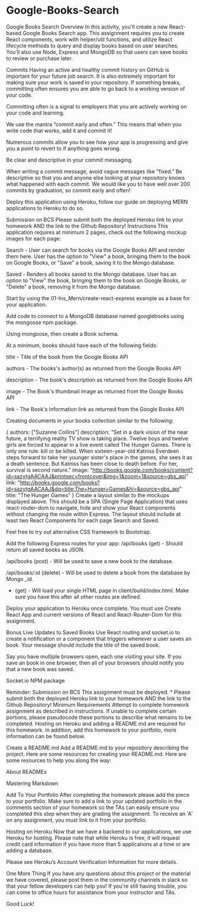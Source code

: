 # Google-Books-Search
Google Books Search
Overview
In this activity, you'll create a new React-based Google Books Search app. This assignment requires you to create React components, work with helper/util functions, and utilize React lifecycle methods to query and display books based on user searches. You'll also use Node, Express and MongoDB so that users can save books to review or purchase later.

Commits
Having an active and healthy commit history on GitHub is important for your future job search. It is also extremely important for making sure your work is saved in your repository. If something breaks, committing often ensures you are able to go back to a working version of your code.

Committing often is a signal to employers that you are actively working on your code and learning.

We use the mantra “commit early and often.” This means that when you write code that works, add it and commit it!

Numerous commits allow you to see how your app is progressing and give you a point to revert to if anything goes wrong.

Be clear and descriptive in your commit messaging.

When writing a commit message, avoid vague messages like "fixed." Be descriptive so that you and anyone else looking at your repository knows what happened with each commit.
We would like you to have well over 200 commits by graduation, so commit early and often!

Deploy this application using Heroku, follow our guide on deploying MERN applications to Heroku to do so.

Submission on BCS
Please submit both the deployed Heroku link to your homework AND the link to the Github Repository!
Instructions
This application requires at minimum 2 pages, check out the following mockup images for each page:

Search - User can search for books via the Google Books API and render them here. User has the option to "View" a book, bringing them to the book on Google Books, or "Save" a book, saving it to the Mongo database.

Saved - Renders all books saved to the Mongo database. User has an option to "View" the book, bringing them to the book on Google Books, or "Delete" a book, removing it from the Mongo database.

Start by using the 01-Ins_Mern/create-react-express example as a base for your application.

Add code to connect to a MongoDB database named googlebooks using the mongoose npm package.

Using mongoose, then create a Book schema.

At a minimum, books should have each of the following fields:

title - Title of the book from the Google Books API

authors - The books's author(s) as returned from the Google Books API

description - The book's description as returned from the Google Books API

image - The Book's thumbnail image as returned from the Google Books API

link - The Book's information link as returned from the Google Books API

Creating documents in your books collection similar to the following:

{
  authors: ["Suzanne Collins"]
  description: "Set in a dark vision of the near future, a terrifying reality TV show is taking place. Twelve boys and twelve girls are forced to appear in a live event called The Hunger Games. There is only one rule: kill or be killed. When sixteen-year-old Katniss Everdeen steps forward to take her younger sister's place in the games, she sees it as a death sentence. But Katniss has been close to death before. For her, survival is second nature."
  image: "http://books.google.com/books/content?id=sazytgAACAAJ&printsec=frontcover&img=1&zoom=1&source=gbs_api"
  link: "http://books.google.com/books?id=sazytgAACAAJ&dq=title:The+Hunger+Games&hl=&source=gbs_api"
  title: "The Hunger Games"
}
Create a layout similar to the mockups displayed above. This should be a SPA (Single Page Application) that uses react-router-dom to navigate, hide and show your React components without changing the route within Express.
The layout should include at least two React Components for each page Search and Saved.

Feel free to try out alternative CSS framework to Bootstrap.

Add the following Express routes for your app:
/api/books (get) - Should return all saved books as JSON.

/api/books (post) - Will be used to save a new book to the database.

/api/books/:id (delete) - Will be used to delete a book from the database by Mongo _id.

* (get) - Will load your single HTML page in client/build/index.html. Make sure you have this after all other routes are defined.

Deploy your application to Heroku once complete. You must use Create React App and current versions of React and React-Router-Dom for this assignment.

Bonus Live Updates to Saved Books
Use React routing and socket.io to create a notification or a component that triggers whenever a user saves an book. Your message should include the title of the saved book.

Say you have multiple browsers open, each one visiting your site. If you save an book in one browser, then all of your browsers should notify you that a new book was saved.

Socket.io NPM package

Reminder: Submission on BCS
This assignment must be deployed. * Please submit both the deployed Heroku link to your homework AND the link to the Github Repository!
Minimum Requirements
Attempt to complete homework assignment as described in instructions. If unable to complete certain portions, please pseudocode these portions to describe what remains to be completed. Hosting on Heroku and adding a README.md are required for this homework. In addition, add this homework to your portfolio, more information can be found below.

Create a README.md
Add a README.md to your repository describing the project. Here are some resources for creating your README.md. Here are some resources to help you along the way:

About READMEs

Mastering Markdown

Add To Your Portfolio
After completing the homework please add the piece to your portfolio. Make sure to add a link to your updated portfolio in the comments section of your homework so the TAs can easily ensure you completed this step when they are grading the assignment. To receive an 'A' on any assignment, you must link to it from your portfolio.

Hosting on Heroku
Now that we have a backend to our applications, we use Heroku for hosting. Please note that while Heroku is free, it will request credit card information if you have more than 5 applications at a time or are adding a database.

Please see Heroku’s Account Verification Information for more details.

One More Thing
If you have any questions about this project or the material we have covered, please post them in the community channels in slack so that your fellow developers can help you! If you're still having trouble, you can come to office hours for assistance from your instructor and TAs.

Good Luck!
